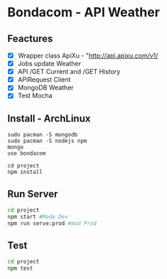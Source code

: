 # Bondacom - API Weather

## Feactures
- [x] Wrapper class ApiXu - "http://api.apixu.com/v1/
- [x] Jobs update Weather
- [x] API /GET Current and /GET History
- [x] APIRequest Client
- [x] MongoDB Weather
- [x] Test Mocha

## Install - ArchLinux
```shell
sudo pacman -S mongodb
sudo pacman -S nodejs npm
mongo
use bondacom

cd project
npm install
```
## Run Server
```bash
cd project
npm start #Mode Dev
npm run serve:prod #mod Prod
```

## Test
```bash
cd project
npm test
```